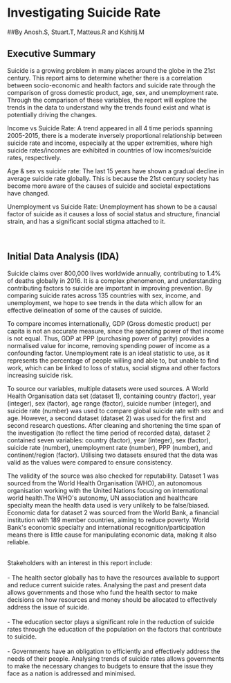 
# Investigating Suicide Rate
##By Anosh.S, Stuart.T, Matteus.R and Kshitij.M

## Executive Summary

Suicide is a growing problem in many places around the globe in the 21st century. This report aims to determine whether there is a correlation between socio-economic and health factors and suicide rate through the comparison of gross domestic product, age, sex, and unemployment rate. Through the comparison of these variables, the report will explore the trends in the data to understand why the trends found exist and what is potentially driving the changes. 

Income vs Suicide Rate: A trend appeared in all 4 time periods spanning 2005-2015, there is a moderate inversely proportional relationship between suicide rate and income, especially at the upper extremities, where high suicide rates/incomes are exhibited in countries of low incomes/suicide rates, respectively.

Age & sex vs suicide rate: The last 15 years have shown a gradual decline in average suicide rate globally. This is because the 21st century society has become more aware of the causes of suicide and societal expectations have changed.

Unemployment vs Suicide Rate: Unemployment has shown to be a causal factor of suicide as it causes a loss of social status and structure, financial strain, and has a significant social stigma attached to it.


<br>


## Initial Data Analysis (IDA)

Suicide claims over 800,000 lives worldwide annually, contributing to 1.4% of deaths globally in 2016. It is a complex phenomenon, and understanding contributing factors to suicide are important in improving prevention. By comparing suicide rates across 135 countries with sex, income, and unemployment, we hope to see trends in the data which allow for an effective delineation of some of the causes of suicide. 

To compare incomes internationally, GDP (Gross domestic product) per capita is not an accurate measure, since the spending power of that income is not equal. Thus, GDP at PPP (purchasing power of parity) provides a normalised value for income, removing spending power of income as a confounding factor. Unemployment rate is an ideal statistic to use, as it represents the percentage of people willing and able to, but unable to find work, which can be linked to loss of status, social stigma and other factors increasing suicide risk.

To source our variables, multiple datasets were used sources. A World Health Organisation data set (dataset 1), containing country (factor), year (integer), sex (factor), age range (factor), suicide number (integer), and suicide rate (number)  was used to compare global suicide rate with sex and age. 
However, a second dataset (dataset 2) was used for the first and second research questions. After cleaning and shortening the time span of the investigation (to reflect the time period of recorded data), dataset 2 contained seven variables: country (factor), year (integer), sex (factor), suicide rate (number), unemployment rate (number), PPP (number), and continent/region (factor). Utilising two datasets ensured that the data was valid as the values were compared to ensure consistency.

The validity of the source was also checked for reputability. Dataset 1 was sourced from the World Health Organisation (WHO), an autonomous organisation working with the United Nations focusing on international world health.The WHO's autonomy, UN association and healthcare specialty mean the health data used is very unlikely to be false/biased. Economic data for dataset 2 was sourced from the World Bank, a financial institution with 189 member countries, aiming to reduce poverty. World Bank's economic specialty and international recognition/participation means there is little cause for manipulating economic data, making it also reliable.

<br>Stakeholders with an interest in this report include:</br> 
<br>- The health sector globally has to have the resources available to support and reduce current suicide rates. Analysing the past and present data allows governments and those who fund the health sector to make decisions on how resources and money should be allocated to effectively address the issue of suicide.</br>
<br>- The education sector plays a significant role in the reduction of suicide rates through the  education of the population on the factors that contribute to suicide.</br>
<br>- Governments have an obligation to efficiently and effectively address the needs of their people. Analysing trends of suicide rates allows governments to make the necessary changes to budgets to ensure that the issue they face as a nation is addressed and minimised.</br>
